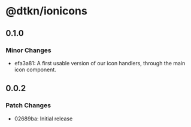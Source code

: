 # @dtkn/ionicons

## 0.1.0

### Minor Changes

- efa3a81: A first usable version of our icon handlers, through the main icon component.

## 0.0.2

### Patch Changes

- 02689ba: Initial release
